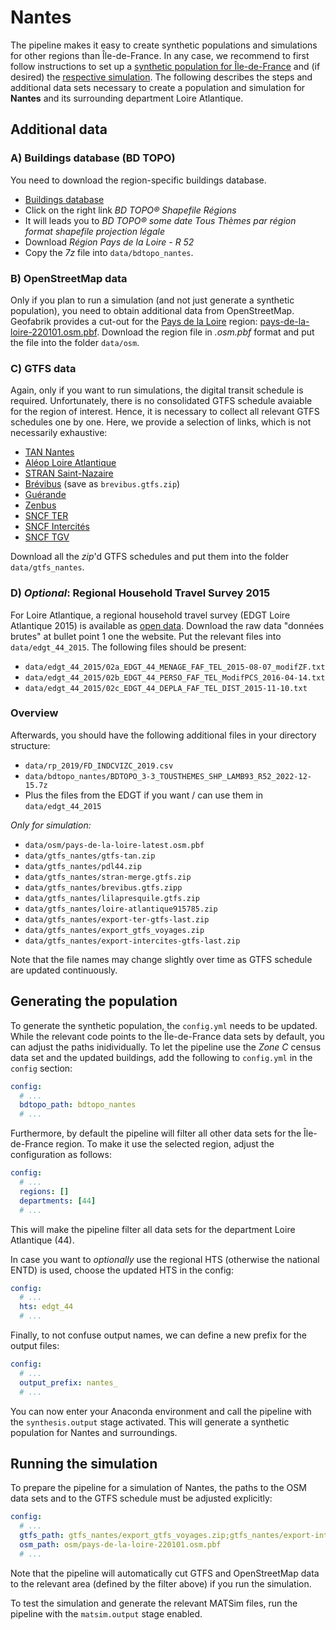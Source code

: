 # Nantes

The pipeline makes it easy to create synthetic populations and simulations
for other regions than Île-de-France. In any case, we recommend to first
follow instructions to set up a [synthetic population for Île-de-France](../population.md)
and (if desired) the [respective simulation](../simulation.md). The following
describes the steps and additional data sets necessary to create a population and
simulation for **Nantes** and its surrounding department Loire Atlantique.

## Additional data

### A) Buildings database (BD TOPO)

You need to download the region-specific buildings database.

- [Buildings database](https://geoservices.ign.fr/bdtopo)
- Click on the right link *BD TOPO® Shapefile Régions* 
- It will leads you to *BD TOPO® some date Tous Thèmes par région format shapefile projection légale*
- Download *Région Pays de la Loire - R 52*
- Copy the *7z* file into `data/bdtopo_nantes`.

### B) OpenStreetMap data

Only if you plan to run a simulation (and not just generate a synthetic population),
you need to obtain additional data from OpenStreetMap.
Geofabrik provides a cut-out for the [Pays de la Loire](https://download.geofabrik.de/europe/france/pays-de-la-loire.html) region: [pays-de-la-loire-220101.osm.pbf](https://download.geofabrik.de/europe/france/pays-de-la-loire-220101.osm.pbf). Download the region file in *.osm.pbf* format and put the file into the
folder `data/osm`.

### C) GTFS data

Again, only if you want to run simulations, the digital transit schedule is required.
Unfortunately, there is no consolidated GTFS schedule avaiable for the region of interest. Hence,
it is necessary to collect all relevant GTFS schedules one by one. Here, we
provide a selection of links, which is not necessarily exhaustive:

- [TAN Nantes](https://transport.data.gouv.fr/datasets/tan-arrets-horaires-et-circuits/)
- [Aléop Loire Atlantique](https://transport.data.gouv.fr/datasets/reseau-de-transport-regional-aleop-loire-atlantique)
- [STRAN Saint-Nazaire](https://transport.data.gouv.fr/datasets/stran-arrets-horaires-et-circuits-urbains-et-scolaires-gtfs/)
- [Brévibus](https://transport.data.gouv.fr/datasets/reseau-urbain-brevibus/) (save as `brevibus.gtfs.zip`)
- [Guérande](https://transport.data.gouv.fr/datasets/lignes-arrets-et-horaires-de-transport-pour-cap-atlantique-lila-presquile-gtfs/)
- [Zenbus](https://transport.data.gouv.fr/datasets/horaires-theoriques-et-temps-reel-de-la-navette-du-pont-de-saint-nazaire-gtfs-gtfs-rt/)
- [SNCF TER](https://ressources.data.sncf.com/explore/dataset/sncf-ter-gtfs/information/)
- [SNCF Intercités](https://ressources.data.sncf.com/explore/dataset/sncf-intercites-gtfs/information/)
- [SNCF TGV](https://ressources.data.sncf.com/explore/dataset/horaires-des-train-voyages-tgvinouiouigo/information/)

Download all the *zip*'d GTFS schedules and put them into the folder `data/gtfs_nantes`.

### D) *Optional*: Regional Household Travel Survey 2015

For Loire Atlantique, a regional household travel survey (EDGT Loire Atlantique 2015) is available as [open data](https://data.loire-atlantique.fr/explore/dataset/224400028_enquete-deplacements-en-loire-atlantique/information/). Download the raw data "données brutes" at bullet point 1 one the website. Put the relevant files into `data/edgt_44_2015`. The following files
should be present:

- `data/edgt_44_2015/02a_EDGT_44_MENAGE_FAF_TEL_2015-08-07_modifZF.txt`
- `data/edgt_44_2015/02b_EDGT_44_PERSO_FAF_TEL_ModifPCS_2016-04-14.txt`
- `data/edgt_44_2015/02c_EDGT_44_DEPLA_FAF_TEL_DIST_2015-11-10.txt`

### Overview

Afterwards, you should have the following additional files in your directory structure:

- `data/rp_2019/FD_INDCVIZC_2019.csv`
- `data/bdtopo_nantes/BDTOPO_3-3_TOUSTHEMES_SHP_LAMB93_R52_2022-12-15.7z`
- Plus the files from the EDGT if you want / can use them in `data/edgt_44_2015`

*Only for simulation:*

- `data/osm/pays-de-la-loire-latest.osm.pbf`
- `data/gtfs_nantes/gtfs-tan.zip`
- `data/gtfs_nantes/pdl44.zip`
- `data/gtfs_nantes/stran-merge.gtfs.zip`
- `data/gtfs_nantes/brevibus.gtfs.zipp`
- `data/gtfs_nantes/lilapresquile.gtfs.zip`
- `data/gtfs_nantes/loire-atlantique915785.zip`
- `data/gtfs_nantes/export-ter-gtfs-last.zip`
- `data/gtfs_nantes/export_gtfs_voyages.zip`
- `data/gtfs_nantes/export-intercites-gtfs-last.zip`

Note that the file names may change slightly over time as GTFS schedule are
updated continuously.

## Generating the population

To generate the synthetic population, the `config.yml` needs to be updated. While
the relevant code points to the Île-de-France data sets by default, you can
adjust the paths inidividually. To let the pipeline use the *Zone C* census
data set and the updated buildings, add the following to `config.yml` in the `config` section:

```yaml
config:
  # ...
  bdtopo_path: bdtopo_nantes
  # ...
```

Furthermore, by default the pipeline will filter all other data sets for the
Île-de-France region. To make it use the selected region, adjust the
configuration as follows:

```yaml
config:
  # ...
  regions: []
  departments: [44]
  # ...
```

This will make the pipeline filter all data sets for the department Loire Atlantique (44).

In case you want to *optionally* use the regional HTS (otherwise the national ENTD)
is used, choose the updated HTS in the config:

```yaml
config:
  # ...
  hts: edgt_44
  # ...
```

Finally, to not confuse output names, we can define a new prefix for the output files:

```yaml
config:
  # ...
  output_prefix: nantes_
  # ...
```

You can now enter your Anaconda environment and call the pipeline with the
`synthesis.output` stage activated. This will generate a synthetic population
for Nantes and surroundings.

## Running the simulation

To prepare the pipeline for a simulation of Nantes, the paths to the OSM data sets and to the GTFS schedule must be adjusted explicitly:

```yaml
config:
  # ...
  gtfs_path: gtfs_nantes/export_gtfs_voyages.zip;gtfs_nantes/export-intercites-gtfs-last.zip;gtfs_nantes/export-ter-gtfs-last.zip;gtfs_nantes/brevibus.gtfs.zip;gtfs_nantes/gtfs-tan.zip;gtfs_nantes/lilapresquile.gtfs.zip;gtfs_nantes/loire-atlantique915785.zip;gtfs_nantes/pdl44.zip;gtfs_nantes/stran-merge.gtfs.zip
  osm_path: osm/pays-de-la-loire-220101.osm.pbf
  # ...
```

Note that the pipeline will automatically cut GTFS and OpenStreetMap data
to the relevant area (defined by the filter above) if you run the simulation.

To test the simulation and generate the relevant MATSim files, run the pipeline
with the `matsim.output` stage enabled.
